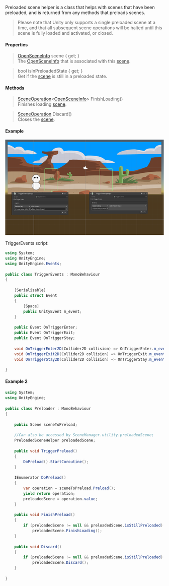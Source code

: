 Preloaded scene helper is a class that helps with scenes that have been preloaded, and is returned from any methods that preloads scenes.

> Please note that Unity only supports a single preloaded scene at a time, and that all subsequent scene operations will be halted until this scene is fully loaded and activated, or closed.

#### Properties

> [OpenSceneInfo](OpenSceneInfo.md) scene { get; }\
The [OpenSceneInfo](OpenSceneInfo.md) that is associated with this [scene](Scene.md).

> bool isInPreloadedState { get; }\
Get if the [scene](Scene.md) is still in a preloaded state.

#### Methods

> [SceneOperation](SceneOperation.md)<[OpenSceneInfo](OpenSceneInfo.md)> FinishLoading()\
Finishes loading [scene](Scene.md).

> [SceneOperation](SceneOperation.md) Discard()\
Closes the [scene](Scene.md).

#### Example

![](https://github.com/Lazy-Solutions/AdvancedSceneManager/blob/main/docs/image/preload-example.png?raw=true)

TriggerEvents script:
```csharp
using System;
using UnityEngine;
using UnityEngine.Events;

public class TriggerEvents : MonoBehaviour
{

    [Serializable]
    public struct Event
    {
        [Space]
        public UnityEvent m_event;
    }

    public Event OnTriggerEnter;
    public Event OnTriggerExit;
    public Event OnTriggerStay;

    void OnTriggerEnter2D(Collider2D collision) => OnTriggerEnter.m_event.Invoke();
    void OnTriggerExit2D(Collider2D collision) => OnTriggerExit.m_event.Invoke();
    void OnTriggerStay2D(Collider2D collision) => OnTriggerStay.m_event.Invoke();

}

```
#### Example 2
```csharp
using System;
using UnityEngine;

public class Preloader : MonoBehaviour
{

    public Scene sceneToPreload;

    //Can also be accessed by SceneManager.utility.preloadedScene;
    PreloadedSceneHelper preloadedScene;

    public void TriggerPreload()
    {
        DoPreload().StartCoroutine();
    }

    IEnumerator DoPreload()
    {
        var operation = sceneToPreload.Preload();
        yield return operation;
        preloadedScene = operation.value;
    }

    public void FinishPreload()
    {
        if (preloadedScene != null && preloadedScene.isStillPreloaded)
            preloadedScene.FinishLoading();
    }

    public void Discard()
    {
        if (preloadedScene != null && preloadedScene.isStillPreloaded)
            preloadedScene.Discard();
    }

}

```
